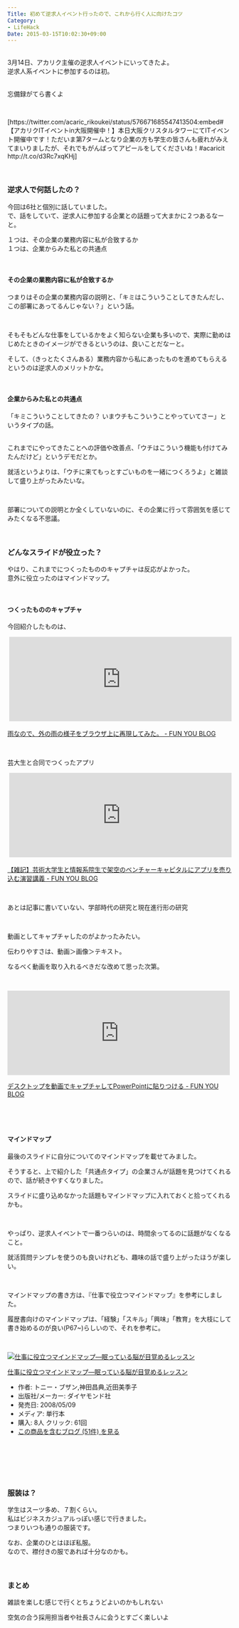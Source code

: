 ```yaml
---
Title: 初めて逆求人イベント行ったので、これから行く人に向けたコツ
Category:
- LifeHack
Date: 2015-03-15T10:02:30+09:00
---
```


<p><br />3月14日、アカリク主催の逆求人イベントにいってきたよ。<br />逆求人系イベントに参加するのは初。</p>
<p><br />忘備録がてら書くよ</p>
<p> </p>
<p>[https://twitter.com/acaric_rikoukei/status/576671685547413504:embed#【アカリクITイベントin大阪開催中！】本日大阪クリスタルタワーにてITイベント開催中です！ただいま第7タームとなり企業の方も学生の皆さんも疲れがみえてまいりましたが、それでもがんばってアピールをしてくださいね！#acaricit http://t.co/d3Rc7xqKHj]</p>
<p><!-- more --></p>
<p> </p>

### 逆求人で何話したの？

<p>今回は6社と個別に話していました。<br />で、話をしていて、逆求人に参加する企業との話題って大まかに２つあるなーと。</p>
<p>１つは、その企業の業務内容に私が合致するか<br />１つは、企業からみた私との共通点</p>
<p> </p>
<h4>その企業の業務内容に私が合致するか</h4>
<p>つまりはその企業の業務内容の説明と、「キミはこういうことしてきたんだし、この部署にあってるんじゃない？」という話。</p>
<p> </p>
<p>そもそもどんな仕事をしているかをよく知らない企業も多いので、実際に勤めはじめたときのイメージができるというのは、良いことだなーと。</p>
<p>そして、（きっとたくさんある）業務内容から私にあったものを進めてもらえるというのは逆求人のメリットかな。</p>
<p> </p>
<h4>企業からみた私との共通点</h4>
<p>「キミこういうことしてきたの？ いまウチもこういうことやっていてさー」というタイプの話。</p>
<p><br />これまでにやってきたことへの評価や改善点、「ウチはこういう機能も付けてみたんだけど」というデモだとか。</p>
<p>就活というよりは、「ウチに来てもっとすごいものを一緒につくろうよ」と雑談して盛り上がったみたいな。</p>
<p> </p>
<p>部署についての説明とか全くしていないのに、その企業に行って雰囲気を感じてみたくなる不思議。</p>
<p> </p>

### どんなスライドが役立った？

<p>やはり、これまでにつくったもののキャプチャは反応がよかった。<br />意外に役立ったのはマインドマップ。</p>
<p> </p>
<h4>つくったもののキャプチャ</h4>
<p>今回紹介したものは、</p>
<p> <iframe class="embed-card embed-blogcard" style="width: 100%; height: 190px; max-width: 500px; margin: auto;" title="雨なので、外の雨の様子をブラウザ上に再現してみた。 - FUN YOU BLOG" src="http://alfe.hateblo.jp/embed/2014/03/30/%E9%9B%A8%E3%81%AA%E3%81%AE%E3%81%A7%E3%80%81%E5%A4%96%E3%81%AE%E9%9B%A8%E3%81%AE%E6%A7%98%E5%AD%90%E3%82%92%E3%83%96%E3%83%A9%E3%82%A6%E3%82%B6%E4%B8%8A%E3%81%AB%E5%86%8D%E7%8F%BE%E3%81%97%E3%81%A6%E3%81%BF" frameborder="0" scrolling="no"></iframe></p>
<p><a href="http://alfe.hateblo.jp/entry/2014/03/30/%E9%9B%A8%E3%81%AA%E3%81%AE%E3%81%A7%E3%80%81%E5%A4%96%E3%81%AE%E9%9B%A8%E3%81%AE%E6%A7%98%E5%AD%90%E3%82%92%E3%83%96%E3%83%A9%E3%82%A6%E3%82%B6%E4%B8%8A%E3%81%AB%E5%86%8D%E7%8F%BE%E3%81%97%E3%81%A6%E3%81%BF">雨なので、外の雨の様子をブラウザ上に再現してみた。 - FUN YOU BLOG</a></p>
<p> </p>
<p>芸大生と合同でつくったアプリ</p>
<p> <iframe class="embed-card embed-blogcard" style="width: 100%; height: 190px; max-width: 500px; margin: auto;" title="【雑記】芸術大学生と情報系院生で架空のベンチャーキャピタルにアプリを売り込む演習講義 - FUN YOU BLOG" src="http://alfe.hateblo.jp/embed/2014/12/22/%E8%8A%B8%E8%A1%93%E5%A4%A7%E5%AD%A6%E7%94%9F%E3%81%A8%E6%83%85%E5%A0%B1%E7%B3%BB%E9%99%A2%E7%94%9F%E3%81%A7%E6%9E%B6%E7%A9%BA%E3%81%AE%E3%83%99%E3%83%B3%E3%83%81%E3%83%A3%E3%83%BC%E3%82%AD%E3%83%A3%E3%83%94" frameborder="0" scrolling="no"></iframe></p>
<p><a href="http://alfe.hateblo.jp/entry/2014/12/22/%E8%8A%B8%E8%A1%93%E5%A4%A7%E5%AD%A6%E7%94%9F%E3%81%A8%E6%83%85%E5%A0%B1%E7%B3%BB%E9%99%A2%E7%94%9F%E3%81%A7%E6%9E%B6%E7%A9%BA%E3%81%AE%E3%83%99%E3%83%B3%E3%83%81%E3%83%A3%E3%83%BC%E3%82%AD%E3%83%A3%E3%83%94">【雑記】芸術大学生と情報系院生で架空のベンチャーキャピタルにアプリを売り込む演習講義 - FUN YOU BLOG</a> </p>
<p> </p>
<p>あとは記事に書いていない、学部時代の研究と現在進行形の研究</p>
<p> </p>
<p>動画としてキャプチャしたのがよかったみたい。</p>
<p>伝わりやすさは、動画＞画像＞テキスト。</p>
<p>なるべく動画を取り入れるべきだな改めて思った次第。</p>
<p> </p>
<p><iframe class="embed-card embed-blogcard" style="width: 100%; height: 190px; max-width: 500px; margin: auto;" title="デスクトップを動画でキャプチャしてPowerPointに貼りつける - FUN YOU BLOG" src="http://alfe.hateblo.jp/embed/2015/01/12/%E3%83%87%E3%82%B9%E3%82%AF%E3%83%88%E3%83%83%E3%83%97%E3%82%92%E5%8B%95%E7%94%BB%E3%81%A7%E3%82%AD%E3%83%A3%E3%83%97%E3%83%81%E3%83%A3%E3%81%97%E3%81%A6PowerPoint%E3%81%AB%E8%B2%BC%E3%82%8A%E3%81%A4%E3%81%91" frameborder="0" scrolling="no">&lt;a href="http://alfe.hateblo.jp/entry/2015/01/12/%E3%83%87%E3%82%B9%E3%82%AF%E3%83%88%E3%83%83%E3%83%97%E3%82%92%E5%8B%95%E7%94%BB%E3%81%A7%E3%82%AD%E3%83%A3%E3%83%97%E3%83%81%E3%83%A3%E3%81%97%E3%81%A6PowerPoint%E3%81%AB%E8%B2%BC%E3%82%8A%E3%81%A4%E3%81%91" data-mce-href="http://alfe.hateblo.jp/entry/2015/01/12/%E3%83%87%E3%82%B9%E3%82%AF%E3%83%88%E3%83%83%E3%83%97%E3%82%92%E5%8B%95%E7%94%BB%E3%81%A7%E3%82%AD%E3%83%A3%E3%83%97%E3%83%81%E3%83%A3%E3%81%97%E3%81%A6PowerPoint%E3%81%AB%E8%B2%BC%E3%82%8A%E3%81%A4%E3%81%91"&gt;デスクトップを動画でキャプチャしてPowerPointに貼りつける - FUN YOU BLOG&lt;/a&gt;</iframe></p>
<p><a href="http://alfe.hateblo.jp/entry/2015/01/12/%E3%83%87%E3%82%B9%E3%82%AF%E3%83%88%E3%83%83%E3%83%97%E3%82%92%E5%8B%95%E7%94%BB%E3%81%A7%E3%82%AD%E3%83%A3%E3%83%97%E3%83%81%E3%83%A3%E3%81%97%E3%81%A6PowerPoint%E3%81%AB%E8%B2%BC%E3%82%8A%E3%81%A4%E3%81%91">デスクトップを動画でキャプチャしてPowerPointに貼りつける - FUN YOU BLOG</a></p>
<p> </p>
<p> </p>
<h4>マインドマップ</h4>
<p>最後のスライドに自分についてのマインドマップを載せてみました。</p>
<p>そうすると、上で紹介した「共通点タイプ」の企業さんが話題を見つけてくれるので、話が続きやすくなりました。</p>
<p>スライドに盛り込めなかった話題もマインドマップに入れておくと拾ってくれるかも。</p>
<p> </p>
<p>やっぱり、逆求人イベントで一番つらいのは、時間余ってるのに話題がなくなること。</p>
<p>就活質問テンプレを使うのも良いけれども、趣味の話で盛り上がったほうが楽しい。</p>
<p> </p>
<p>マインドマップの書き方は、『仕事で役立つマインドマップ』を参考にしました。</p>
<p>履歴書向けのマインドマップは、「経験」「スキル」「興味」「教育」を大枝にして書き始めるのが良い(P67~)らしいので、それを参考に。</p>
<p> </p>
<div class="freezed">
<div class="hatena-asin-detail"><a href="http://www.amazon.co.jp/exec/obidos/ASIN/4478001421/ab1025-22/"><img class="hatena-asin-detail-image" title="仕事に役立つマインドマップ―眠っている脳が目覚めるレッスン" src="http://ecx.images-amazon.com/images/I/51h8EmTXOqL._SL160_.jpg" alt="仕事に役立つマインドマップ―眠っている脳が目覚めるレッスン" /></a>
<div class="hatena-asin-detail-info">
<p class="hatena-asin-detail-title"><a href="http://www.amazon.co.jp/exec/obidos/ASIN/4478001421/ab1025-22/">仕事に役立つマインドマップ―眠っている脳が目覚めるレッスン</a></p>
<ul>
<li><span class="hatena-asin-detail-label">作者:</span> トニー・ブザン,神田昌典,近田美季子</li>
<li><span class="hatena-asin-detail-label">出版社/メーカー:</span> ダイヤモンド社</li>
<li><span class="hatena-asin-detail-label">発売日:</span> 2008/05/09</li>
<li><span class="hatena-asin-detail-label">メディア:</span> 単行本</li>
<li><span class="hatena-asin-detail-label">購入</span>: 8人 <span class="hatena-asin-detail-label">クリック</span>: 61回</li>
<li><a href="http://d.hatena.ne.jp/asin/4478001421/ab1025-22" target="_blank">この商品を含むブログ (51件) を見る</a></li>
</ul>
</div>
<div class="hatena-asin-detail-foot"> </div>
</div>
</div>
<p> </p>
<p> </p>

### 服装は？

<p>学生はスーツ多め、７割くらい。<br />私はビジネスカジュアルっぽい感じで行きました。<br />つまりいつも通りの服装です。</p>
<p>なお、企業のひとはほぼ私服。<br />なので、襟付きの服であれば十分なのかも。</p>
<p> </p>

### まとめ

<p>雑談を楽しむ感じで行くとちょうどよいのかもしれない</p>
<p>空気の合う採用担当者や社長さんに会うとすごく楽しいよ</p>
